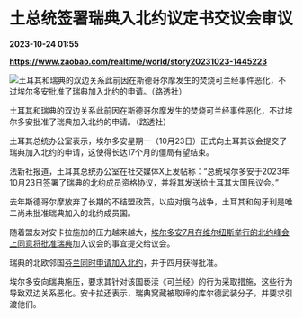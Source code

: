 # 土总统签署瑞典入北约议定书交议会审议

**2023-10-24 01:55**

**https://www.zaobao.com/realtime/world/story20231023-1445223**

![土耳其和瑞典的双边关系此前因在斯德哥尔摩发生的焚烧可兰经事件恶化，不过埃尔多安批准了瑞典加入北约的申请。（路透社）](https://static.zaobao.com/s3fs-public/styles/article_large_full/public/articles/2023/10/23/2023-10-20T164943Z1298872017RC2TB3AOBQH9RTRMADP3ISRAEL-PALESTINIANS-TURKEY-ERDOGAN_1.JPG?itok=JL1mHBz_ "土耳其和瑞典的双边关系此前因在斯德哥尔摩发生的焚烧可兰经事件恶化，不过埃尔多安批准了瑞典加入北约的申请。（路透社）")

土耳其和瑞典的双边关系此前因在斯德哥尔摩发生的焚烧可兰经事件恶化，不过埃尔多安批准了瑞典加入北约的申请。（路透社）

土耳其总统办公室表示，埃尔多安星期一（10月23日）正式向土耳其议会提交了瑞典加入北约的申请，这使得长达17个月的僵局有望结束。

法新社报道，土耳其总统办公室在社交媒体X上发帖称：“总统埃尔多安于2023年10月23日签署了瑞典的北约成员资格协议，并将其发送给土耳其大国民议会。”

去年斯德哥尔摩放弃了长期的不结盟政策，以应对俄乌战争，土耳其和匈牙利是唯二尚未批准瑞典加入的北约成员国。

随着盟友对安卡拉施加的压力越来越大，[埃尔多安7月在维尔纽斯举行的北约峰会上同意将批准瑞典](https://www.zaobao.com/realtime/world/story20230711-1412635)加入议会的事宜提交给议会。

瑞典的北欧邻国[芬兰同时申请加入北约](https://www.zaobao.com/realtime/world/story20230404-1379529)，并于四月获得批准。

埃尔多安向瑞典施压，要求其针对该国亵渎《可兰经》的行为采取措施，这些行为导致双边关系恶化。安卡拉还表示，瑞典窝藏被取缔的库尔德武装分子，并要求引渡他们。